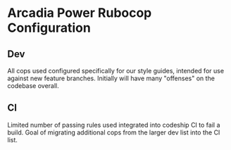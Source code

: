Arcadia Power Rubocop Configuration
===================================

## Dev

All cops used configured specifically for our style guides, intended for use against new feature branches. Initially will have many "offenses" on the codebase overall.

## CI

Limited number of passing rules used integrated into codeship CI to fail a build. Goal of migrating additional cops from the larger dev list into the CI list.
